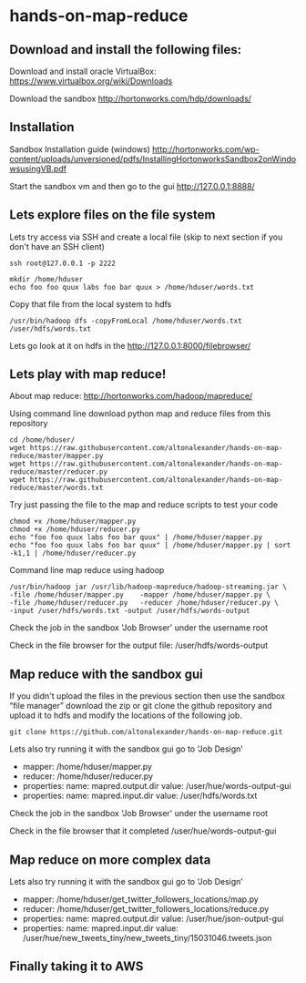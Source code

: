 hands-on-map-reduce
========================

Download and install the following files:
-----

Download and install oracle VirtualBox: https://www.virtualbox.org/wiki/Downloads 

Download the sandbox http://hortonworks.com/hdp/downloads/


Installation
-----
Sandbox Installation guide (windows) http://hortonworks.com/wp-content/uploads/unversioned/pdfs/InstallingHortonworksSandbox2onWindowsusingVB.pdf 

Start the sandbox vm and then go to the gui http://127.0.0.1:8888/


Lets explore files on the file system
------

Lets try access via SSH and create a local file (skip to next section if you don't have an SSH client)

    ssh root@127.0.0.1 -p 2222

    mkdir /home/hduser
    echo foo foo quux labs foo bar quux > /home/hduser/words.txt
    
Copy that file from the local system to hdfs

    /usr/bin/hadoop dfs -copyFromLocal /home/hduser/words.txt /user/hdfs/words.txt

Lets go look at it on hdfs in the http://127.0.0.1:8000/filebrowser/


Lets play with map reduce!
--------

About map reduce: http://hortonworks.com/hadoop/mapreduce/

Using command line download python map and reduce files from this repository

    cd /home/hduser/
    wget https://raw.githubusercontent.com/altonalexander/hands-on-map-reduce/master/mapper.py
    wget https://raw.githubusercontent.com/altonalexander/hands-on-map-reduce/master/reducer.py
    wget https://raw.githubusercontent.com/altonalexander/hands-on-map-reduce/master/words.txt

Try just passing the file to the map and reduce scripts to test your code

    chmod +x /home/hduser/mapper.py
    chmod +x /home/hduser/reducer.py
    echo "foo foo quux labs foo bar quux" | /home/hduser/mapper.py
    echo "foo foo quux labs foo bar quux" | /home/hduser/mapper.py | sort -k1,1 | /home/hduser/reducer.py

Command line map reduce using hadoop

    /usr/bin/hadoop jar /usr/lib/hadoop-mapreduce/hadoop-streaming.jar \
    -file /home/hduser/mapper.py    -mapper /home/hduser/mapper.py \
    -file /home/hduser/reducer.py   -reducer /home/hduser/reducer.py \
    -input /user/hdfs/words.txt -output /user/hdfs/words-output

Check the job in the sandbox 'Job Browser' under the username root

Check in the file browser for the output file: /user/hdfs/words-output


Map reduce with the sandbox gui
-----------

If you didn't upload the files in the previous section then use the sandbox “file manager” download the zip or git clone the github repository and upload it to hdfs and modify the locations of the following job.

    git clone https://github.com/altonalexander/hands-on-map-reduce.git

Lets also try running it with the sandbox gui
go to ‘Job Design’
- mapper: /home/hduser/mapper.py
- reducer: /home/hduser/reducer.py
- properties: name: mapred.output.dir value: /user/hue/words-output-gui
- properties: name: mapred.input.dir value: /user/hdfs/words.txt

Check the job in the sandbox 'Job Browser' under the username root

Check in the file browser that it completed
/user/hue/words-output-gui



Map reduce on more complex data
----------

Lets also try running it with the sandbox gui
go to ‘Job Design’
- mapper: /home/hduser/get_twitter_followers_locations/map.py
- reducer: /home/hduser/get_twitter_followers_locations/reduce.py
- properties: name: mapred.output.dir value: /user/hue/json-output-gui
- properties: name: mapred.input.dir value: /user/hue/new_tweets_tiny/new_tweets_tiny/15031046.tweets.json



Finally taking it to AWS
---------











